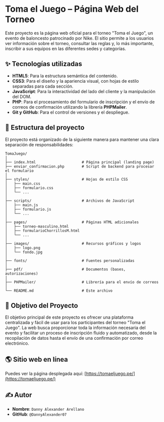# Toma el Juego – Página Web del Torneo

Este proyecto es la página web oficial para el torneo "Toma el Juego", un evento de baloncesto patrocinado por Nike. El sitio permite a los usuarios ver información sobre el torneo, consultar las reglas y, lo más importante, inscribir a sus equipos en las diferentes sedes y categorías.

## ✨ Tecnologías utilizadas

-   **HTML5**: Para la estructura semántica del contenido.
-   **CSS3**: Para el diseño y la apariencia visual, con hojas de estilo separadas para cada sección.
-   **JavaScript**: Para la interactividad del lado del cliente y la manipulación del DOM.
-   **PHP**: Para el procesamiento del formulario de inscripción y el envío de correos de confirmación utilizando la librería **PHPMailer**.
-   **Git y GitHub**: Para el control de versiones y el despliegue.

## 🧩 Estructura del proyecto

El proyecto está organizado de la siguiente manera para mantener una clara separación de responsabilidades:

```
TomaJuego/
│
├── index.html                     # Página principal (landing page)
├── enviar_confirmacion.php        # Script de backend para procesar el formulario
│
├── styles/                        # Hojas de estilo CSS
│   ├── main.css
│   ├── formulario.css
│   └── ...
│
├── scripts/                       # Archivos de JavaScript
│   ├── main.js
│   ├── formulario.js
│   └── ...
│
├── pages/                         # Páginas HTML adicionales
│   ├── torneo-masculino.html
│   ├── formularioChorrillosM.html
│   └── ...
│
├── images/                        # Recursos gráficos y logos
│   ├── logo.png
│   └── fondo.jpg
│
├── fonts/                         # Fuentes personalizadas
│
├── pdf/                           # Documentos (bases, autorizaciones)
│
├── PHPMailer/                     # Librería para el envío de correos
│
└── README.md                      # Este archivo
```

## 📌 Objetivo del Proyecto

El objetivo principal de este proyecto es ofrecer una plataforma centralizada y fácil de usar para los participantes del torneo "Toma el Juego". La web busca proporcionar toda la información necesaria del evento y facilitar un proceso de inscripción fluido y automatizado, desde la recopilación de datos hasta el envío de una confirmación por correo electrónico.

## 🌎 Sitio web en línea

Puedes ver la página desplegada aquí:
[https://tomaeljuego.pe/](https://tomaeljuego.pe/)

## ✍️ Autor

-   **Nombre**: `Danny Alexander Arellano`
-   **GitHub**: `@DannyAlexander07`
